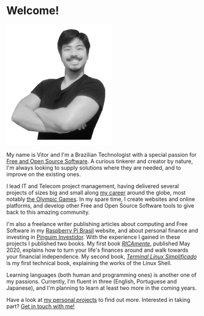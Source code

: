 # Welcome!

![Vitor Sonoki picture](/static/splash.png)

My name is Vitor and I'm a Brazilian Technologist with a special passion for [Free and Open Source Software](https://www.gnu.org/philosophy/free-sw.html). A curious tinkerer and creator by nature, I'm always looking to supply solutions where they are needed, and to improve on the existing ones.

I lead IT and Telecom project management, having delivered several projects of sizes big and small along [my career](/curriculum) around the globe, most notably [the Olympic Games](/articles/ten_years_working_olympics). In my spare time, I create websites and online platforms, and develop other Free and Open Source Software tools to give back to this amazing community.

I'm also a freelance writer publishing articles about computing and Free Software in my [Raspberry Pi Brasil](https://raspibrasil.github.io) website, and about personal finance and investing in [Pinguim Investidor](https://pinguiminvestidor.home.blog). With the experience I gained in these projects I published two books. My first book [*RICAmente*](https://www.amazon.com/RICAmente-Virando-jogo-financeiro-Portuguese-ebook/dp/B088FXT166), published May 2020, explains how to turn your life's finances around and walk towards your financial independence. My second book, [*Terminal Linux Simplificado*](https://www.amazon.com.br/dp/B0DVZL3S7K) is my first technical book, explaining the works of the Linux Shell.

Learning languages (both human and programming ones) is another one of my passions. Currently, I'm fluent in three (English, Portuguese and Japanese), and I'm planning to learn at least two more in the coming years.

Have a look at [my personal projects](/projects) to find out more. Interested in taking part? [Get in touch with me!](/contact)
